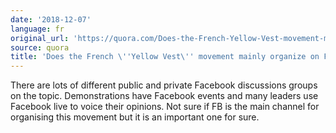 ```yaml
---
date: '2018-12-07'
language: fr
original_url: 'https://quora.com/Does-the-French-Yellow-Vest-movement-mainly-organize-on-Facebook/answer/Clément-Renaud'
source: quora
title: 'Does the French \''Yellow Vest\'' movement mainly organize on Facebook?'
---
```


There are lots of different public and private Facebook discussions
groups on the topic. Demonstrations have Facebook events and many
leaders use Facebook live to voice their opinions. Not sure if FB is the
main channel for organising this movement but it is an important one for
sure.
